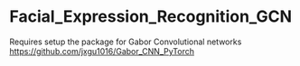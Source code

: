 # Facial_Expression_Recognition_GCN

Requires setup the package for Gabor Convolutional networks https://github.com/jxgu1016/Gabor_CNN_PyTorch
